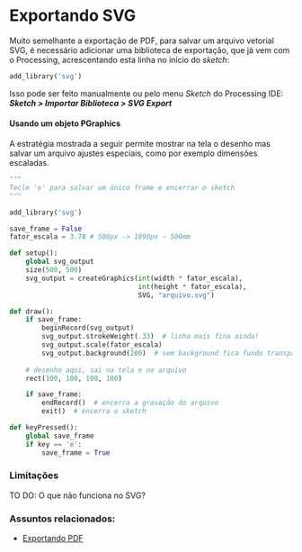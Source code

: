 # Exportando SVG

Muito semelhante a exportação de PDF, para salvar um arquivo vetorial SVG, é necessário adicionar uma biblioteca de exportação, que já vem com o Processing, acrescentando esta linha no início do *sketch*:

``` python
add_library('svg')
```
Isso pode ser feito manualmente ou pelo menu *Sketch* do Processing IDE:
***Sketch > Importar Biblioteca > SVG Export***

#### Usando um objeto PGraphics 

A estratégia mostrada a seguir permite mostrar na tela o desenho mas salvar um arquivo ajustes especiais, como por exemplo dimensões escaladas.

```python
"""
Tecle 'e' para salvar um único frame e encerrar o sketch
"""

add_library('svg')

save_frame = False
fator_escala = 3.78 # 500px -> 1890px ~ 500mm

def setup():
    global svg_output
    size(500, 500)
    svg_output = createGraphics(int(width * fator_escala),
                                int(height * fator_escala),
                                SVG, "arquivo.svg")

def draw():
    if save_frame:
        beginRecord(svg_output)
        svg_output.strokeWeight(.33)  # linha mais fina ainda!
        svg_output.scale(fator_escala)
        svg_output.background(200)  # sem background fica fundo transparente
        
    # desenho aqui, sai na tela e no arquivo
    rect(100, 100, 100, 100)  

    if save_frame:
        endRecord()  # encerra a gravação do arquivo
        exit()  # encerra o sketch

def keyPressed():
    global save_frame
    if key == 'e':
        save_frame = True

```

### Limitações

  TO DO:  O que não funciona no SVG?  



### Assuntos relacionados:

- [Exportando PDF](exportando_pdf.md)

````

````